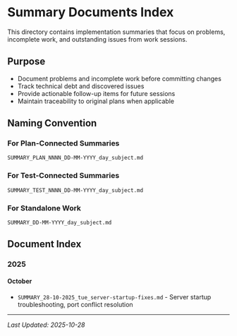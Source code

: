 # Summary Documents Index

This directory contains implementation summaries that focus on problems, incomplete work, and outstanding issues from work sessions.

## Purpose
- Document problems and incomplete work before committing changes
- Track technical debt and discovered issues
- Provide actionable follow-up items for future sessions
- Maintain traceability to original plans when applicable

## Naming Convention

### For Plan-Connected Summaries
`SUMMARY_PLAN_NNNN_DD-MM-YYYY_day_subject.md`

### For Test-Connected Summaries
`SUMMARY_TEST_NNNN_DD-MM-YYYY_day_subject.md`

### For Standalone Work
`SUMMARY_DD-MM-YYYY_day_subject.md`

## Document Index

### 2025

#### October
- `SUMMARY_28-10-2025_tue_server-startup-fixes.md` - Server startup troubleshooting, port conflict resolution

---

*Last Updated: 2025-10-28*